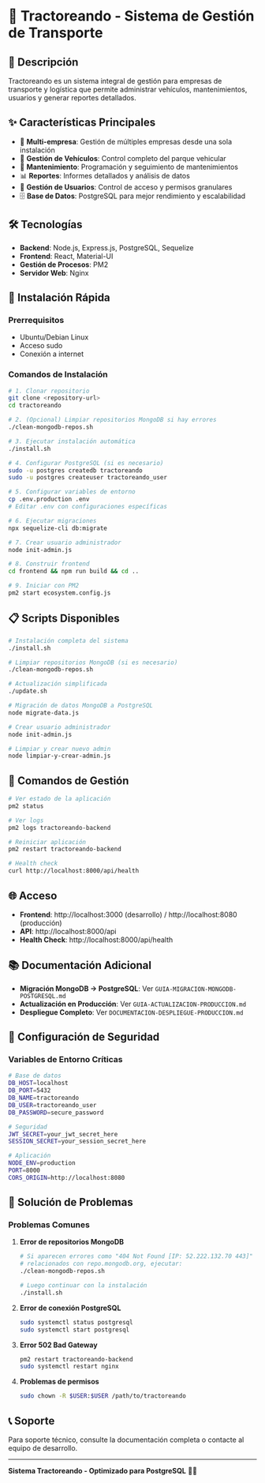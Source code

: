 # 🚛 Tractoreando - Sistema de Gestión de Transporte

## 📖 Descripción

Tractoreando es un sistema integral de gestión para empresas de transporte y logística que permite administrar vehículos, mantenimientos, usuarios y generar reportes detallados.

## ✨ Características Principales

- 🏢 **Multi-empresa**: Gestión de múltiples empresas desde una sola instalación
- 🚛 **Gestión de Vehículos**: Control completo del parque vehicular
- 🔧 **Mantenimiento**: Programación y seguimiento de mantenimientos
- 📊 **Reportes**: Informes detallados y análisis de datos
- 👥 **Gestión de Usuarios**: Control de acceso y permisos granulares
- 🗄️ **Base de Datos**: PostgreSQL para mejor rendimiento y escalabilidad

## 🛠️ Tecnologías

- **Backend**: Node.js, Express.js, PostgreSQL, Sequelize
- **Frontend**: React, Material-UI
- **Gestión de Procesos**: PM2
- **Servidor Web**: Nginx

## 🚀 Instalación Rápida

### Prerrequisitos

- Ubuntu/Debian Linux
- Acceso sudo
- Conexión a internet

### Comandos de Instalación

```bash
# 1. Clonar repositorio
git clone <repository-url>
cd tractoreando

# 2. (Opcional) Limpiar repositorios MongoDB si hay errores
./clean-mongodb-repos.sh

# 3. Ejecutar instalación automática
./install.sh

# 4. Configurar PostgreSQL (si es necesario)
sudo -u postgres createdb tractoreando
sudo -u postgres createuser tractoreando_user

# 5. Configurar variables de entorno
cp .env.production .env
# Editar .env con configuraciones específicas

# 6. Ejecutar migraciones
npx sequelize-cli db:migrate

# 7. Crear usuario administrador
node init-admin.js

# 8. Construir frontend
cd frontend && npm run build && cd ..

# 9. Iniciar con PM2
pm2 start ecosystem.config.js
```

## 📋 Scripts Disponibles

```bash
# Instalación completa del sistema
./install.sh

# Limpiar repositorios MongoDB (si es necesario)
./clean-mongodb-repos.sh

# Actualización simplificada
./update.sh

# Migración de datos MongoDB a PostgreSQL
node migrate-data.js

# Crear usuario administrador
node init-admin.js

# Limpiar y crear nuevo admin
node limpiar-y-crear-admin.js
```

## 🔧 Comandos de Gestión

```bash
# Ver estado de la aplicación
pm2 status

# Ver logs
pm2 logs tractoreando-backend

# Reiniciar aplicación
pm2 restart tractoreando-backend

# Health check
curl http://localhost:8000/api/health
```

## 🌐 Acceso

- **Frontend**: http://localhost:3000 (desarrollo) / http://localhost:8080 (producción)
- **API**: http://localhost:8000/api
- **Health Check**: http://localhost:8000/api/health

## 📚 Documentación Adicional

- **Migración MongoDB → PostgreSQL**: Ver `GUIA-MIGRACION-MONGODB-POSTGRESQL.md`
- **Actualización en Producción**: Ver `GUIA-ACTUALIZACION-PRODUCCION.md`
- **Despliegue Completo**: Ver `DOCUMENTACION-DESPLIEGUE-PRODUCCION.md`

## 🔐 Configuración de Seguridad

### Variables de Entorno Críticas

```bash
# Base de datos
DB_HOST=localhost
DB_PORT=5432
DB_NAME=tractoreando
DB_USER=tractoreando_user
DB_PASSWORD=secure_password

# Seguridad
JWT_SECRET=your_jwt_secret_here
SESSION_SECRET=your_session_secret_here

# Aplicación
NODE_ENV=production
PORT=8000
CORS_ORIGIN=http://localhost:8080
```

## 🚨 Solución de Problemas

### Problemas Comunes

1. **Error de repositorios MongoDB**
   ```bash
   # Si aparecen errores como "404 Not Found [IP: 52.222.132.70 443]"
   # relacionados con repo.mongodb.org, ejecutar:
   ./clean-mongodb-repos.sh
   
   # Luego continuar con la instalación
   ./install.sh
   ```

2. **Error de conexión PostgreSQL**
   ```bash
   sudo systemctl status postgresql
   sudo systemctl start postgresql
   ```

3. **Error 502 Bad Gateway**
   ```bash
   pm2 restart tractoreando-backend
   sudo systemctl restart nginx
   ```

4. **Problemas de permisos**
   ```bash
   sudo chown -R $USER:$USER /path/to/tractoreando
   ```

## 📞 Soporte

Para soporte técnico, consulte la documentación completa o contacte al equipo de desarrollo.

---

**Sistema Tractoreando - Optimizado para PostgreSQL** 🚛✨